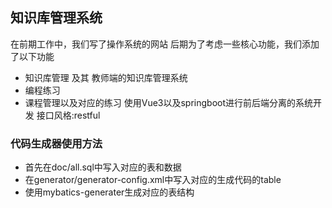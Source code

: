 ## 知识库管理系统
在前期工作中，我们写了操作系统的网站
后期为了考虑一些核心功能，我们添加了以下功能
- 知识库管理 及其 教师端的知识库管理系统
- 编程练习
- 课程管理以及对应的练习
使用Vue3以及springboot进行前后端分离的系统开发
接口风格:restful

### 代码生成器使用方法
- 首先在doc/all.sql中写入对应的表和数据
- 在generator/generator-config.xml中写入对应的生成代码的table
- 使用mybatics-generater生成对应的表结构
